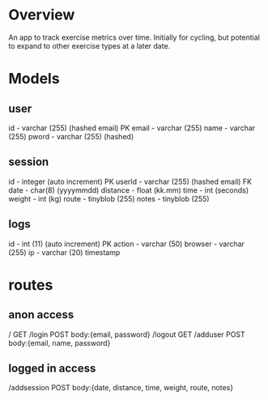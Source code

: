 # Overview

An app to track exercise metrics over time. Initially for cycling, but potential to expand to other exercise types at a later date.

# Models
## user
id - varchar (255) (hashed email) PK
email - varchar (255)
name - varchar (255)
pword - varchar (255) (hashed)

## session
id - integer (auto increment) PK
userId - varchar (255) (hashed email) FK
date - char(8) (yyyymmdd)
distance - float (kk.mm)
time - int (seconds)
weight - int (kg)
route - tinyblob (255)
notes - tinyblob (255)

## logs
id - int (11) (auto increment) PK
action - varchar (50)
browser - varchar (255)
ip - varchar (20)
timestamp

# routes
## anon access
/         GET 
/login    POST body:{email, password}
/logout   GET
/adduser  POST body:{email, name, password}

## logged in access
/addsession   POST body:{date, distance, time, weight, route, notes}
